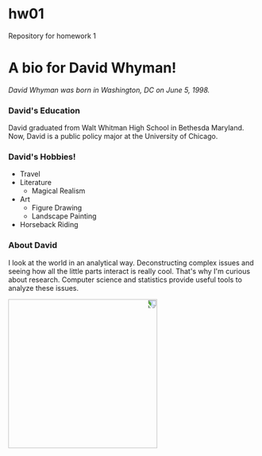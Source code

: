 # hw01
Repository for homework 1
 
# A bio for David Whyman!
 
*David Whyman was born in Washington, DC on June 5, 1998.*

### **David's Education**
David graduated from Walt Whitman High School in Bethesda Maryland. Now, David is a public policy major at the University of Chicago.

### David's Hobbies!
* Travel
* Literature
  * Magical Realism
* Art
   * Figure Drawing
   * Landscape Painting
* Horseback Riding 

### About David
I look at the world in an analytical way. Deconstructing complex issues and seeing how all the little parts interact is really cool. That's why I'm curious about research. Computer science and statistics provide useful tools to analyze these issues. 

<img style="float:left;transform: rotate(90deg); width:300px" src="https://github.com/whymand/hw01/blob/master/IMG_9358.JPG" />


 
 
 
 




